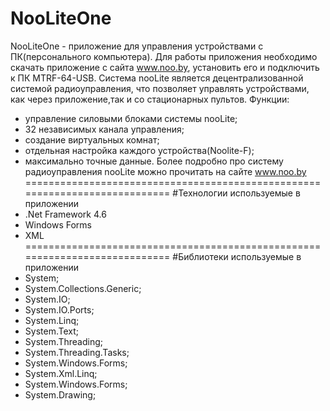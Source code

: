# NooLiteOne 
NooLiteOne - приложение для управления устройствами с ПК(персонального компьютера). Для работы приложения необходимо скачать приложение с 
сайта www.noo.by, установить его и подключить к ПК MTRF-64-USB. Система nooLite является децентрализованной системой радиоуправления, что позволяет управлять устройствами, как через приложение,так и со стационарных пультов.
Функции:
- управление силовыми блоками системы nooLite;
- 32 независимых канала управления;
- создание виртуальных комнат;
- отдельная настройка каждого устройства(Noolite-F);
- максимально точные данные.
Более подробно про систему радиоуправления nooLite можно прочитать на сайте www.noo.by
============================================================================
#Технологии используемые в приложении
- .Net Framework 4.6
- Windows Forms
- XML
============================================================================
#Библиотеки используемые в приложении
- System;
- System.Collections.Generic;
- System.IO;
- System.IO.Ports;
- System.Linq;
- System.Text;
- System.Threading;
- System.Threading.Tasks;
- System.Windows.Forms;
- System.Xml.Linq;
- System.Windows.Forms;
- System.Drawing;
